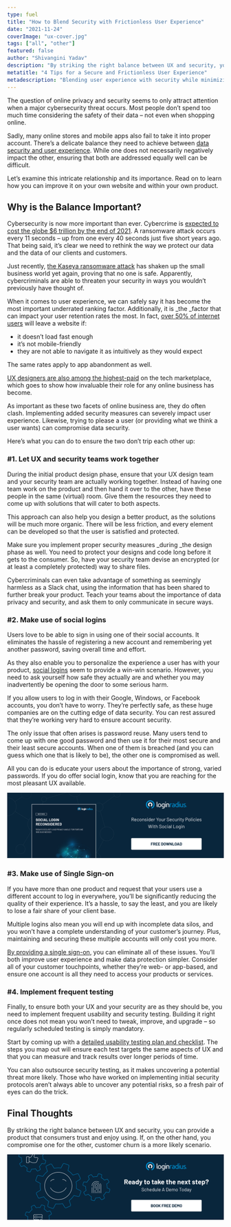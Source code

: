 ```yaml
---
type: fuel
title: "How to Blend Security with Frictionless User Experience"
date: "2021-11-24"
coverImage: "ux-cover.jpg"
tags: ["all", "other"]
featured: false
author: "Shivangini Yadav"
description: "By striking the right balance between UX and security, you can provide a product that consumers trust and enjoy using. If, on the other hand, you compromise one for the other, customer churn is a more likely scenario."
metatitle: "4 Tips for a Secure and Frictionless User Experience"
metadescription: "Blending user experience with security while minimizing friction is not an easy task. Learn how to design a better sign up and authentication experience."
---
```


The question of online privacy and security seems to only attract attention when a major cybersecurity threat occurs. Most people don’t spend too much time considering the safety of their data – not even when shopping online.

Sadly, many online stores and mobile apps also fail to take it into proper account. There’s a delicate balance they need to achieve between [data security and user experience](https://www.loginradius.com/blog/start-with-identity/balancing-security-cx/). While one does not necessarily negatively impact the other, ensuring that both are addressed equally well can be difficult.

Let’s examine this intricate relationship and its importance. Read on to learn how you can improve it on your own website and within your own product.

## Why is the Balance Important?

Cybersecurity is now more important than ever. Cybercrime is [expected to cost the globe \$6 trillion by the end of 2021](https://www.packetlabs.net/cybersecurity-statistics-2021/). A ransomware attack occurs every 11 seconds – up from one every 40 seconds just five short years ago. That being said, it’s clear we need to rethink the way we protect our data and the data of our clients and customers.

Just recently, [the Kaseya ransomware attack](https://www.reuters.com/technology/kaseya-ransomware-attack-sets-off-race-hack-service-providers-researchers-2021-08-03/) has shaken up the small business world yet again, proving that no one is safe. Apparently, cybercriminals are able to threaten your security in ways you wouldn’t previously have thought of.

When it comes to user experience, we can safely say it has become the most important underrated ranking factor. Additionally, it is \_the \_factor that can impact your user retention rates the most. In fact, [over 50% of internet users](https://websitebuilder.org/blog/user-experience-stats/) will leave a website if:

- it doesn’t load fast enough
- it’s not mobile-friendly
- they are not able to navigate it as intuitively as they would expect

The same rates apply to app abandonment as well.

[UX designers are also among the highest-paid](https://skillcrush.com/blog/high-paying-remote-tech-jobs/) on the tech marketplace, which goes to show how invaluable their role for any online business has become.

As important as these two facets of online business are, they do often clash. Implementing added security measures can severely impact user experience. Likewise, trying to please a user (or providing what we think a user wants) can compromise data security.

Here’s what you can do to ensure the two don’t trip each other up:

### #1. Let UX and security teams work together

During the initial product design phase, ensure that your UX design team and your security team are actually working together. Instead of having one team work on the product and then hand it over to the other, have these people in the same (virtual) room. Give them the resources they need to come up with solutions that will cater to both aspects.

This approach can also help you design a better product, as the solutions will be much more organic. There will be less friction, and every element can be developed so that the user is satisfied and protected.

Make sure you implement proper security measures \_during \_the design phase as well. You need to protect your designs and code long before it gets to the consumer. So, have your security team devise an encrypted (or at least a completely protected) way to share files.

Cybercriminals can even take advantage of something as seemingly harmless as a Slack chat, using the information that has been shared to further break your product. Teach your teams about the importance of data privacy and security, and ask them to only communicate in secure ways.

### #2. Make use of social logins

Users love to be able to sign in using one of their social accounts. It eliminates the hassle of registering a new account and remembering yet another password, saving overall time and effort.

As they also enable you to personalize the experience a user has with your product, [social logins](https://www.loginradius.com/social-login/) seem to provide a win-win scenario. However, you need to ask yourself how safe they actually are and whether you may inadvertently be opening the door to some serious harm.

If you allow users to log in with their Google, Windows, or Facebook accounts, you don’t have to worry. They’re perfectly safe, as these huge companies are on the cutting edge of data security. You can rest assured that they’re working very hard to ensure account security.

The only issue that often arises is password reuse. Many users tend to come up with one good password and then use it for their most secure and their least secure accounts. When one of them is breached (and you can guess which one that is likely to be), the other one is compromised as well.

All you can do is educate your users about the importance of strong, varied passwords. If you do offer social login, know that you are reaching for the most pleasant UX available.

[![social-login-wp](social-login-wp.png)](https://www.loginradius.com/resource/social-login-reconsidered/)

### #3. Make use of Single Sign-on

If you have more than one product and request that your users use a different account to log in everywhere, you’ll be significantly reducing the quality of their experience. It’s a hassle, to say the least, and you are likely to lose a fair share of your client base.

Multiple logins also mean you will end up with incomplete data silos, and you won’t have a complete understanding of your customer’s journey. Plus, maintaining and securing these multiple accounts will only cost you more.

[By providing a single sign-on](https://www.loginradius.com/single-sign-on/), you can eliminate all of these issues. You’ll both improve user experience and make data protection simpler. Consider all of your customer touchpoints, whether they’re web- or app-based, and ensure one account is all they need to access your products or services.

### #4. Implement frequent testing

Finally, to ensure both your UX and your security are as they should be, you need to implement frequent usability and security testing. Building it right once does not mean you won’t need to tweak, improve, and upgrade – so regularly scheduled testing is simply mandatory.

Start by coming up with a [detailed usability testing plan and checklist](https://www.optimalworkshop.com/learn/101s/usability-testing/). The steps you map out will ensure each test targets the same aspects of UX and that you can measure and track results over longer periods of time.

You can also outsource security testing, as it makes uncovering a potential threat more likely. Those who have worked on implementing initial security protocols aren’t always able to uncover any potential risks, so a fresh pair of eyes can do the trick.

## Final Thoughts

By striking the right balance between UX and security, you can provide a product that consumers trust and enjoy using. If, on the other hand, you compromise one for the other, customer churn is a more likely scenario.

[![book-a-demo-loginradius](../assets/book-a-demo-loginradius.png)](https://www.loginradius.com/book-a-demo/)
